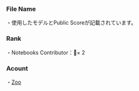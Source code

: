 ### File Name
・使用したモデルとPublic Scoreが記載されています。

### Rank
・Notebooks Contributor：🥉× 2

### Acount
・[Zoo](https://www.kaggle.com/yshiml)
